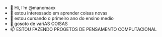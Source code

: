 - 👋 Hi, I’m @manomaxx
- 👀 estou interessado em aprender coisas novas
- 🌱 estou cursando o primeiro ano do ensino medio
- 💞️ gosoto de variAS COISAS
- 📫 ESTOU FAZENDO PROGETOS DE PENSAMENTO COMPUTACIONAL

<!---
manomaxx/manomaxx is a ✨ special ✨ repository because its `README.md` (this file) appears on your GitHub profile.
You can click the Preview link to take a look at your changes.
--->

